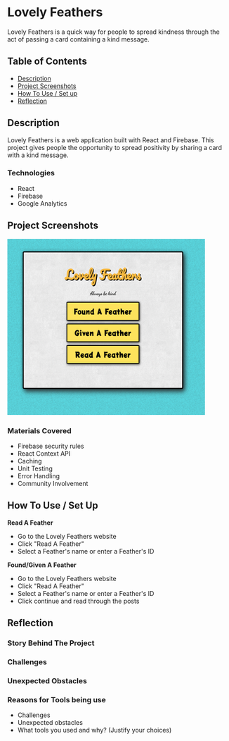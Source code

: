 # Lovely Feathers
Lovely Feathers is a quick way for people to spread kindness through the act of passing a card containing a kind message.

## **Table of Contents**

- [Description](#description)
- [Project Screenshots](#project-screenshots)
- [How To Use / Set up](#how-to-use-/-set-up)
- [Reflection](#reflection)

## **Description**

Lovely Feathers is a web application built with React and Firebase. This project gives people the opportunity to spread positivity by sharing a card with a kind message. 

### **Technologies**

- React
- Firebase
- Google Analytics

## **Project Screenshots**
<img src="./imgs/lf_home.png" width=450 height=400/>


### Materials Covered

- Firebase security rules
- React Context API
- Caching
- Unit Testing
- Error Handling
- Community Involvement

## How To Use / Set Up

**Read A Feather**

- Go to the Lovely Feathers website
- Click "Read A Feather"
- Select a Feather's name or enter a Feather's ID

**Found/Given A Feather**

- Go to the Lovely Feathers website
- Click "Read A Feather"
- Select a Feather's name or enter a Feather's ID
- Click continue and read through the posts

## Reflection
### Story Behind The Project
### Challenges
### Unexpected Obstacles
### Reasons for Tools being use
- Challenges
- Unexpected obstacles
- What tools you used and why? (Justify your choices)
